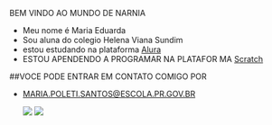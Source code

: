 BEM VINDO AO MUNDO DE NARNIA


- Meu nome é Maria Eduarda 
- Sou aluna do colegio Helena Viana Sundim 
- estou estudando na plataforma [Alura](https://www.alura.com.br/)
- ESTOU APENDENDO A PROGRAMAR NA PLATAFOR MA [Scratch](https://scratch.mit.edu/)


##VOCE PODE ENTRAR EM CONTATO COMIGO POR 

- MARIA.POLETI.SANTOS@ESCOLA.PR.GOV.BR

  ![](https://media.tenor.com/z57wuqrlCgwAAAAM/milk-mocha.gif)
![](https://media.tenor.com/NNYzBWbLbl8AAAAM/good-night-cute.gif)
